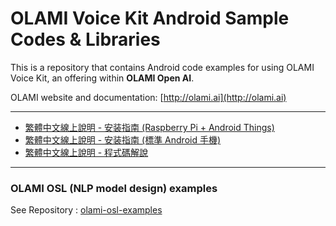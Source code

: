 # OLAMI Voice Kit Android Sample Codes & Libraries

This is a repository that contains Android code examples for using OLAMI Voice Kit, an offering within **OLAMI Open AI**. 

OLAMI website and documentation: [http://olami.ai](http://olami.ai)
<!--
* * *
- [简体中文在线教程 - 1](https://cn.olami.ai/wiki/)
- [简体中文在线教程 - 2](https://cn.olami.ai/wiki/)
-->
* * *
- [繁體中文線上說明 - 安装指南 (Raspberry Pi + Android Things)](https://tw.olami.ai/school/article/67)
- [繁體中文線上說明 - 安装指南 (標準 Android 手機)](https://tw.olami.ai/blog/article/52)
- [繁體中文線上說明 - 程式碼解說](https://tw.olami.ai/school/article/66)

* * *

### OLAMI OSL (NLP model design) examples

See Repository : [olami-osl-examples](https://github.com/olami-developers/olami-osl-examples)
